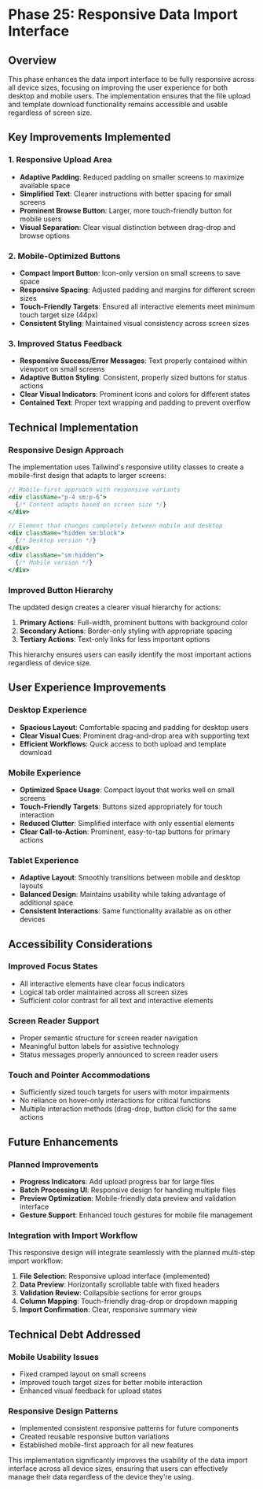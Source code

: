 # Phase 25: Responsive Data Import Interface

## Overview
This phase enhances the data import interface to be fully responsive across all device sizes, focusing on improving the user experience for both desktop and mobile users. The implementation ensures that the file upload and template download functionality remains accessible and usable regardless of screen size.

## Key Improvements Implemented

### 1. Responsive Upload Area
- **Adaptive Padding**: Reduced padding on smaller screens to maximize available space
- **Simplified Text**: Clearer instructions with better spacing for small screens
- **Prominent Browse Button**: Larger, more touch-friendly button for mobile users
- **Visual Separation**: Clear visual distinction between drag-drop and browse options

### 2. Mobile-Optimized Buttons
- **Compact Import Button**: Icon-only version on small screens to save space
- **Responsive Spacing**: Adjusted padding and margins for different screen sizes
- **Touch-Friendly Targets**: Ensured all interactive elements meet minimum touch target size (44px)
- **Consistent Styling**: Maintained visual consistency across screen sizes

### 3. Improved Status Feedback
- **Responsive Success/Error Messages**: Text properly contained within viewport on small screens
- **Adaptive Button Styling**: Consistent, properly sized buttons for status actions
- **Clear Visual Indicators**: Prominent icons and colors for different states
- **Contained Text**: Proper text wrapping and padding to prevent overflow

## Technical Implementation

### Responsive Design Approach
The implementation uses Tailwind's responsive utility classes to create a mobile-first design that adapts to larger screens:

```jsx
// Mobile-first approach with responsive variants
<div className="p-4 sm:p-6">
  {/* Content adapts based on screen size */}
</div>

// Element that changes completely between mobile and desktop
<div className="hidden sm:block">
  {/* Desktop version */}
</div>
<div className="sm:hidden">
  {/* Mobile version */}
</div>
```

### Improved Button Hierarchy
The updated design creates a clearer visual hierarchy for actions:

1. **Primary Actions**: Full-width, prominent buttons with background color
2. **Secondary Actions**: Border-only styling with appropriate spacing
3. **Tertiary Actions**: Text-only links for less important options

This hierarchy ensures users can easily identify the most important actions regardless of device size.

## User Experience Improvements

### Desktop Experience
- **Spacious Layout**: Comfortable spacing and padding for desktop users
- **Clear Visual Cues**: Prominent drag-and-drop area with supporting text
- **Efficient Workflows**: Quick access to both upload and template download

### Mobile Experience
- **Optimized Space Usage**: Compact layout that works well on small screens
- **Touch-Friendly Targets**: Buttons sized appropriately for touch interaction
- **Reduced Clutter**: Simplified interface with only essential elements
- **Clear Call-to-Action**: Prominent, easy-to-tap buttons for primary actions

### Tablet Experience
- **Adaptive Layout**: Smoothly transitions between mobile and desktop layouts
- **Balanced Design**: Maintains usability while taking advantage of additional space
- **Consistent Interactions**: Same functionality available as on other devices

## Accessibility Considerations

### Improved Focus States
- All interactive elements have clear focus indicators
- Logical tab order maintained across all screen sizes
- Sufficient color contrast for all text and interactive elements

### Screen Reader Support
- Proper semantic structure for screen reader navigation
- Meaningful button labels for assistive technology
- Status messages properly announced to screen reader users

### Touch and Pointer Accommodations
- Sufficiently sized touch targets for users with motor impairments
- No reliance on hover-only interactions for critical functions
- Multiple interaction methods (drag-drop, button click) for the same actions

## Future Enhancements

### Planned Improvements
- **Progress Indicators**: Add upload progress bar for large files
- **Batch Processing UI**: Responsive design for handling multiple files
- **Preview Optimization**: Mobile-friendly data preview and validation interface
- **Gesture Support**: Enhanced touch gestures for mobile file management

### Integration with Import Workflow
This responsive design will integrate seamlessly with the planned multi-step import workflow:

1. **File Selection**: Responsive upload interface (implemented)
2. **Data Preview**: Horizontally scrollable table with fixed headers
3. **Validation Review**: Collapsible sections for error groups
4. **Column Mapping**: Touch-friendly drag-drop or dropdown mapping
5. **Import Confirmation**: Clear, responsive summary view

## Technical Debt Addressed

### Mobile Usability Issues
- Fixed cramped layout on small screens
- Improved touch target sizes for better mobile interaction
- Enhanced visual feedback for upload states

### Responsive Design Patterns
- Implemented consistent responsive patterns for future components
- Created reusable responsive button variations
- Established mobile-first approach for all new features

This implementation significantly improves the usability of the data import interface across all device sizes, ensuring that users can effectively manage their data regardless of the device they're using.